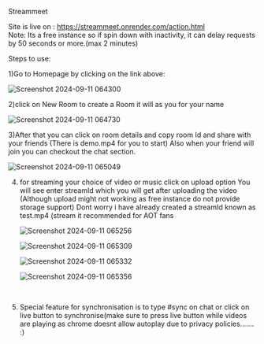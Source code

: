 Streammeet

Site is live on : https://streammeet.onrender.com/action.html<br>
Note: Its a free instance so if spin down with inactivity, it can delay requests by 50 seconds or more.(max 2 minutes)


Steps to use:

1)Go to Homepage by clicking on the link above:<br>

![Screenshot 2024-09-11 064300](https://github.com/user-attachments/assets/b9a63618-7470-4265-9bf7-f385a973a203)
<br>

2)click on New Room to create a Room it will as you for your name<br>

![Screenshot 2024-09-11 064730](https://github.com/user-attachments/assets/ec331a22-bc7f-4ad2-b9e3-cafeceadd4db)
<br>

3)After that you can click on room details and copy room Id and share with your friends (There is demo.mp4 for you to start)
  Also when your friend will join you can checkout the chat section.<br>
  
![Screenshot 2024-09-11 065049](https://github.com/user-attachments/assets/0b46a442-7231-4d74-aa92-66d6f266a7a2)
<br>

4) for streaming your choice of video or music click on upload option 
   You will see enter streamId which you will get after uploading the video (Although upload might not working as free instance do not provide storage  support)
   Dont worry i have already created a streamId known as test.mp4 (stream it recommended for AOT fans<br>
   
   ![Screenshot 2024-09-11 065256](https://github.com/user-attachments/assets/7a5bec9f-6819-4c17-9379-94419aa639b3)
   <br>
   
   ![Screenshot 2024-09-11 065309](https://github.com/user-attachments/assets/ce32bbe6-6327-4185-add3-7454ad51747a)
   <br>
   
   ![Screenshot 2024-09-11 065332](https://github.com/user-attachments/assets/df0470d9-b4ae-4486-b843-331ed216c08c)
   <br>
   
   ![Screenshot 2024-09-11 065356](https://github.com/user-attachments/assets/5823cee0-3bca-484c-a5c8-5c880fe032aa)
<br>

5) Special feature for synchronisation is to type #sync on chat or click on live button to synchronise(make sure to press live button while videos are playing as chrome doesnt allow autoplay due to privacy policies....... :)
